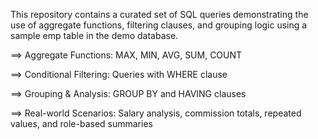 This repository contains a curated set of SQL queries demonstrating the use of aggregate functions, filtering clauses, and grouping logic using a sample emp table in the demo database.

==> Aggregate Functions: MAX, MIN, AVG, SUM, COUNT

==> Conditional Filtering: Queries with WHERE clause

==> Grouping & Analysis: GROUP BY and HAVING clauses

==> Real-world Scenarios: Salary analysis, commission totals, repeated values, and role-based summaries
